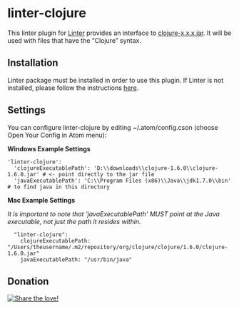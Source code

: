 linter-clojure
===========

This linter plugin for [Linter](https://github.com/AtomLinter/Linter) provides an interface to [clojure-x.x.x.jar](http://clojure.org/). It will be used with files that have the “Clojure” syntax.

## Installation
Linter package must be installed in order to use this plugin. If Linter is not installed, please follow the instructions [here](https://github.com/AtomLinter/Linter).

## Settings
You can configure linter-clojure by editing ~/.atom/config.cson (choose Open Your Config in Atom menu):

**Windows Example Settings**

```
'linter-clojure':
  'clojureExecutablePath': 'D:\\downloads\\clojure-1.6.0\\clojure-1.6.0.jar' # <- point directly to the jar file
  'javaExecutablePath': 'C:\\Program Files (x86)\\Java\\jdk1.7.0\\bin' # to find java in this directory
```

**Mac Example Settings**

*It is important to note that 'javaExecutablePath' MUST point at the Java executable, not just the path it resides within.*
```
  "linter-clojure":
    clojureExecutablePath: "/Users/theusername/.m2/repository/org/clojure/clojure/1.6.0/clojure-1.6.0.jar"
    javaExecutablePath: "/usr/bin/java"
```
## Donation
[ ![Share the love!][1]](https://www.paypal.com/cgi-bin/webscr?cmd=_s-xclick&hosted_button_id=KXUYS4ARNHCN8)

[1]: https://www.paypalobjects.com/webstatic/en_US/btn/btn_donate_pp_142x27.png
